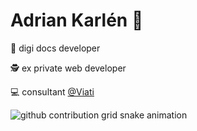 <h1>Adrian Karlén 👋</h1>
<p st>
📄 digi docs developer
</p>
<p>
🕵️ ex private web developer
</p>
<p>
💻 consultant <a href="https://viati.se">@Viati</a>
</p>

<picture>
  <source media="(prefers-color-scheme: dark)" srcset="https://raw.githubusercontent.com/adriankarlen-spp/adriankarlen-spp/output/github-contribution-grid-snake-dark.svg">
  <source media="(prefers-color-scheme: light)" srcset="https://raw.githubusercontent.com/adriankarlen-spp/adriankarlen-spp/output/github-contribution-grid-snake.svg">
  <img alt="github contribution grid snake animation" src="https://raw.githubusercontent.com/adriankarlen-spp/adriankarlen-spp/output/github-contribution-grid-snake.svg">
</picture>
